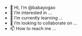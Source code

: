 - 👋 Hi, I’m @babayogao
- 👀 I’m interested in ...
- 🌱 I’m currently learning ...
- 💞️ I’m looking to collaborate on ...
- 📫 How to reach me ...

<!---
babayogao/babayogao is a ✨ special ✨ repository because its `README.md` (this file) appears on your GitHub profile.
You can click the Preview link to take a look at your changes.
--->
